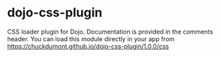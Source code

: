 # dojo-css-plugin
CSS loader plugin for Dojo.  Documentation is provided in the comments header.  You can load this module directly in your app from  https://chuckdumont.github.io/dojo-css-plugin/1.0.0/css

